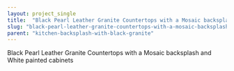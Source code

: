 ```yaml
---
layout: project_single
title:  "Black Pearl Leather Granite Countertops with a Mosaic backsplash and White painted cabinets"
slug: "black-pearl-leather-granite-countertops-with-a-mosaic-backsplash-and-white-painted-cabinets"
parent: "kitchen-backsplash-with-black-granite"
---
```

Black Pearl Leather Granite Countertops with a Mosaic backsplash and White painted cabinets